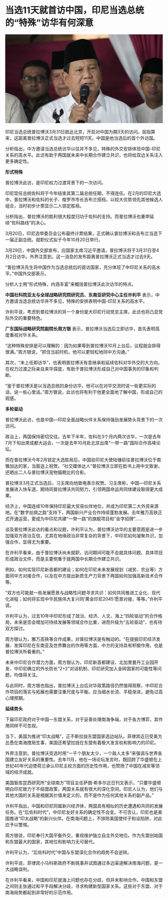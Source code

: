 # 当选11天就首访中国，印尼当选总统的“特殊”访华有何深意

![48be47d5edb2b6b8be840cdd914c03cd.jpg](https://raw.githubusercontent.com/qqhsx/qqnews_image/main/2024/03/31/当选11天就首访中国，印尼当选总统的“特殊”访华有何深意/48be47d5edb2b6b8be840cdd914c03cd.jpg)

印尼当选总统普拉博沃3月31日抵达北京，开启对中国为期3天的访问。屈指算来，这距离普拉博沃正式当选才过去短短11天。中国是他当选后的首个外访国。

分析指出，中方邀请当选总统访华以往并不多见，特殊的外交安排体现中国-印尼关系的高水平。此访有助于两国就未来中长期合作建立共识，也将给双边关系注入更多确定性。

**形式特殊**

普拉博沃此访，是印尼权力过渡背景下的一次访问。

印尼现任总统佐科将于今年结束其第二届总统任期，不得连任。在2月的印尼大选中，普拉博沃和佐科的长子、梭罗市市长吉布兰搭档，以较大优势领先其他候选人组合，当时初步计票显示二人锁定胜局。

分析指出，普拉博沃的胜利很大程度归功于佐科的支持。而普拉博沃也重申延续“佐科路线”的决心。

3月20日，印尼选举委员会公布最终计票结果，正式确认普拉博沃和吉布兰当选下一届正副总统。就职仪式拟于今年10月20日举行。

3月29日，中国外交部宣布，应国家主席习近平邀请，普拉博沃将于3月31日至4月2日访华。外界注意到，这一消息的发布距离普拉博沃正式当选才过去9天。

“普拉博沃先生将中国作为当选总统后的首访国家，充分体现了中印尼关系的高水平。”中国外交部表示。

分析人士用“形式特殊，内涵丰富”来概括普拉博沃此次访华的特点。

**中国社科院亚太与全球战略研究院研究员、东南亚研究中心主任许利平** 表示，中方邀请当选总统访华并不多见，特殊的安排表明中国-印尼关系的高水平。

许利平说，考虑到普拉博沃的另一个身份是大印尼行动党总主席，此访也将凸显党际外交的重要特色。

**广东国际战略研究院副院长周方银** 表示，普拉博沃当选后立即访华，首先表明高度重视对华关系。

“这种特殊安排是可以理解的：因为如果等到普拉博沃10月上台后，议程就会排得很满。”周方银说，“抓住当前时机，他可以更轻松地同中方沟通。”

其次，“未上任即访华”，也表明普拉博沃有意继承和延续佐科对华外交的大方向。在权力过渡之际亲自来华探底，有助于普拉博沃形成自己对中国事务的印象和判断。

“鉴于普拉博沃是以当选总统的身份访华，他可以在对华交流时说一些更实际的话，说一些心里话。”周方银说，此访也将有利于他更全面地了解中国，形成自己的观感。

**多轮驱动**

普拉博沃此访，也是中国—印尼全面战略伙伴关系保持强劲发展势头背景下的一次访问。

政治上，两国保持密切交往。去年下半年，佐科在3个月内两次访华，一次是去年7月下旬出席成都大运会，一次是去年10月赴北京出席“一带一路”国际合作高峰论坛。

而在普拉博沃今年2月锁定大选胜局后，中国驻印尼大使陆慷前往普拉博沃位于南雅加达的家，当面送上祝贺。“社交媒体达人”普拉博沃立即在脸书上用中文致谢，还晒出二人与普拉博沃宠物猫鲍比的合影。

普拉博沃3月正式当选后，习主席向他致电表示祝贺。习主席称，中国—印尼关系发展进入快车道，期待同普拉博沃共同努力，引领两国命运共同体建设取得更大成果。

经济上，中国连续10年保持印尼最大贸易伙伴地位，并成为印尼第二大外资来源地。在“数字丝绸之路”支持下，两国新兴产业合作持续蓬勃发展。去年雅万高铁正式开通运营，更成为中印尼共建“一带一路”的旗舰项目和“金字招牌”……

谈及普拉博沃此访的看点和议题，许利平认为，普拉博沃访华的主要意图是进一步加强双方政治互信，尤其在地缘政治非常复杂的背景下，中印尼如何凝聚共识，加强合作，显得尤为重要。

在许利平看来，由于普拉博沃尚未就职，访问期间可能不会就具体问题、具体项目形成政治文件，而是主要侧重于就两国中长期合作建立共识。

例如，如何实现印尼新首都的建设；如何在印尼未来发展规划（减贫、农业等）方面同中方对接合作，以及在中方提出新质生产力背景下两国如何加强高新技术合作等。

“双方也可能就一些发展愿景与战略性问题寻求共识：如何共同推进工业化、现代化进程；如何将实现中华民族伟大复兴同‘黄金印尼2045’愿景对接，等等。”许利平说。

许利平认为，过去10年中印尼形成了政治、经济、人文、海上“四轮驱动”的合作格局，未来是否会增加可持续发展等领域合作比重，进而升级为“五轮驱动”，也有待双方探讨。

周方银认为，雅万高铁等合作成果，对普拉博沃是有触动的。“在提振印尼经济发展、发挥印尼在东南亚及世界舞台的作用等方面，中方的支持具有积极作用，也是普拉博沃所看重的。”

未来中印尼合作潜力方面，周方银认为，印尼新首都建设、北加里曼丹工业园开发、中印尼确立的外长防长“2+2”对话机制、印尼研究加入金砖国家的可能性等问题，均值得关注。

与此同时，周方银也指出，普拉博沃上台后对华政策路径仍然值得观察，中印尼合作项目的落实与拓展也需要注重尺度与平衡。应当细水长流、平稳渐进，避免过高心理预期。

**延续势头**

下届印尼政府对于中国—东盟关系，对于妥善处理南海争端，对于各方博弈，其作用同样不可忽视。

当下，美国为推进“印太战略”，正不断拉拢东盟国家选边站队。菲律宾近日受美方怂恿在南海搅局生事，美国还希望拉拢在东盟有着极大发言权和影响力的印尼。

外界注意到，普拉博沃竞选时用“一千个朋友太少，一个敌人太多”来强调与世界各国建立友好关系的重要性。去年11月，他在一场论坛发言时，既回顾了华盛顿在上世纪40年代迫使荷兰承认印尼主权方面的历史性作用，也赞扬了中国在减贫等领域的经济成就。

美国智库昆西研究所“全球南方”项目主任萨朗·希多尔近日刊文表示，“只要华盛顿明白印尼致力于不结盟政策，两国关系就有很大的深化空间。印尼人认为，他们与其他大国的关系是根据其价值来定义的，而不是作为任何其他关系的副产品。”

许利平指出，中国和印尼同属新兴经济体，两国具有相似的历史遭遇和共同的发展任务。在“后佐科时代”，中印尼友好关系的确定性不会变。不可否认，印尼也是美国推进“印太战略”的新兴伙伴。在南海问题上，不排除美国使绊子和设陷阱，对此应予以警惕。

周方银说，印尼奉行大国平衡外交，重视维护独立自主外交地位。作为东盟创始国和东盟最大的国家，其地位和影响力无可替代。

许利平认为，“后佐科时代”中国与东盟深化合作的趋势不会逆转。

许利平说，菲律宾小马科斯政府不断挑事并试图通过多边渠道解决南海问题，是一大战略误判。

在许利平看来，中国和印尼就海上问题也存在分歧，但并未影响合作。中国和东盟之间则主张通过和平手段解决分歧，寻求构建新型国家关系。这些对于东盟、对于南海局势都起到非常好的示范作用。

